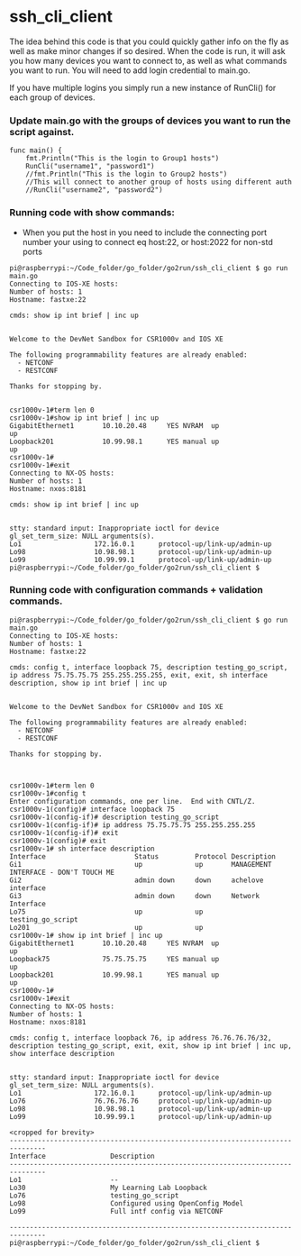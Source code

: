 # ssh_cli_client

The idea behind this code is that you could quickly gather info on the fly as well as make minor changes if so desired. When the code is run, it will ask you how many devices you want to connect to, as well as what commands you want to run.
You will need to add login credential to main.go.


If you have multiple logins you simply run a new instance of RunCli() for each group of devices.

### Update main.go with the groups of devices you want to run the script against.

```
func main() {
    fmt.Println("This is the login to Group1 hosts")
    RunCli("username1", "password1")
    //fmt.Println("This is the login to Group2 hosts")
    //This will connect to another group of hosts using different auth
    //RunCli("username2", "password2")
```
### Running code with show commands:
- When you put the host in you need to include the connecting port number your using to connect eq host:22, or host:2022 for non-std ports
```
pi@raspberrypi:~/Code_folder/go_folder/go2run/ssh_cli_client $ go run main.go 
Connecting to IOS-XE hosts:
Number of hosts: 1
Hostname: fastxe:22  

cmds: show ip int brief | inc up


Welcome to the DevNet Sandbox for CSR1000v and IOS XE
 
The following programmability features are already enabled:
  - NETCONF
  - RESTCONF
 
Thanks for stopping by.


csr1000v-1#term len 0
csr1000v-1#show ip int brief | inc up
GigabitEthernet1       10.10.20.48     YES NVRAM  up                    up      
Loopback201            10.99.98.1      YES manual up                    up      
csr1000v-1#
csr1000v-1#exit
Connecting to NX-OS hosts:
Number of hosts: 1       
Hostname: nxos:8181

cmds: show ip int brief | inc up


stty: standard input: Inappropriate ioctl for device
gl_set_term_size: NULL arguments(s).
Lo1                  172.16.0.1      protocol-up/link-up/admin-up       
Lo98                 10.98.98.1      protocol-up/link-up/admin-up       
Lo99                 10.99.99.1      protocol-up/link-up/admin-up       
pi@raspberrypi:~/Code_folder/go_folder/go2run/ssh_cli_client $ 

```



### Running code with configuration commands + validation commands.

```
pi@raspberrypi:~/Code_folder/go_folder/go2run/ssh_cli_client $ go run main.go 
Connecting to IOS-XE hosts:
Number of hosts: 1
Hostname: fastxe:22

cmds: config t, interface loopback 75, description testing_go_script, ip address 75.75.75.75 255.255.255.255, exit, exit, sh interface description, show ip int brief | inc up


Welcome to the DevNet Sandbox for CSR1000v and IOS XE
 
The following programmability features are already enabled:
  - NETCONF
  - RESTCONF
 
Thanks for stopping by.



csr1000v-1#term len 0
csr1000v-1#config t
Enter configuration commands, one per line.  End with CNTL/Z.
csr1000v-1(config)# interface loopback 75
csr1000v-1(config-if)# description testing_go_script
csr1000v-1(config-if)# ip address 75.75.75.75 255.255.255.255
csr1000v-1(config-if)# exit
csr1000v-1(config)# exit
csr1000v-1# sh interface description
Interface                      Status         Protocol Description
Gi1                            up             up       MANAGEMENT INTERFACE - DON'T TOUCH ME
Gi2                            admin down     down     achelove interface
Gi3                            admin down     down     Network Interface
Lo75                           up             up       testing_go_script
Lo201                          up             up       
csr1000v-1# show ip int brief | inc up
GigabitEthernet1       10.10.20.48     YES NVRAM  up                    up      
Loopback75             75.75.75.75     YES manual up                    up      
Loopback201            10.99.98.1      YES manual up                    up      
csr1000v-1#
csr1000v-1#exit
Connecting to NX-OS hosts:
Number of hosts: 1    
Hostname: nxos:8181

cmds: config t, interface loopback 76, ip address 76.76.76.76/32, description testing_go_script, exit, exit, show ip int brief | inc up, show interface description


stty: standard input: Inappropriate ioctl for device
gl_set_term_size: NULL arguments(s).
Lo1                  172.16.0.1      protocol-up/link-up/admin-up       
Lo76                 76.76.76.76     protocol-up/link-up/admin-up       
Lo98                 10.98.98.1      protocol-up/link-up/admin-up       
Lo99                 10.99.99.1      protocol-up/link-up/admin-up       

<cropped for brevity>
-------------------------------------------------------------------------------
Interface                Description                                            
-------------------------------------------------------------------------------
Lo1                      --
Lo30                     My Learning Lab Loopback
Lo76                     testing_go_script
Lo98                     Configured using OpenConfig Model
Lo99                     Full intf config via NETCONF

-------------------------------------------------------------------------------
pi@raspberrypi:~/Code_folder/go_folder/go2run/ssh_cli_client $ 


```

